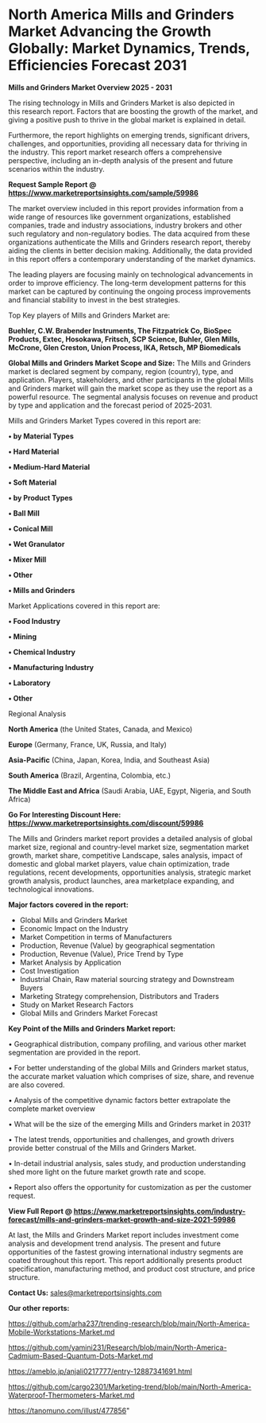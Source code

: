 # North America Mills and Grinders Market Advancing the Growth Globally: Market Dynamics, Trends, Efficiencies Forecast 2031

<Strong> Mills and Grinders Market Overview 2025 - 2031</strong>

The rising technology in Mills and Grinders Market is also depicted in this research report. Factors that are boosting the growth of the market, and giving a positive push to thrive in the global market is explained in detail.

Furthermore, the report highlights on emerging trends, significant drivers, challenges, and opportunities, providing all necessary data for thriving in the industry. This report market research offers a comprehensive perspective, including an in-depth analysis of the present and future scenarios within the industry.

<strong>Request Sample Report @ <a href=https://www.marketreportsinsights.com/sample/59986>https://www.marketreportsinsights.com/sample/59986</a></strong>

The market overview included in this report provides information from a wide range of resources like government organizations, established companies, trade and industry associations, industry brokers and other such regulatory and non-regulatory bodies. The data acquired from these organizations authenticate the Mills and Grinders research report, thereby aiding the clients in better decision making. Additionally, the data provided in this report offers a contemporary understanding of the market dynamics.

The leading players are focusing mainly on technological advancements in order to improve efficiency. The long-term development patterns for this market can be captured by continuing the ongoing process improvements and financial stability to invest in the best strategies.

Top Key players of Mills and Grinders Market are:

<strong>Buehler, C.W. Brabender Instruments, The Fitzpatrick Co, BioSpec Products, Extec, Hosokawa, Fritsch, SCP Science, Buhler, Glen Mills, McCrone, Glen Creston, Union Process, IKA, Retsch, MP Biomedicals</strong>

<strong><b>Global Mills and Grinders Market Scope and Size:</b></strong>
The Mills and Grinders market is declared segment by company, region (country), type, and application. Players, stakeholders, and other participants in the global Mills and Grinders market will gain the market scope as they use the report as a powerful resource. The segmental analysis focuses on revenue and product by type and application and the forecast period of 2025-2031.

Mills and Grinders Market Types covered in this report are:

<strong>• by Material Types

• Hard Material

• Medium-Hard Material

• Soft Material

• by Product Types

• Ball Mill

• Conical Mill

• Wet Granulator

• Mixer Mill

• Other

• Mills and Grinders</strong>

Market Applications covered in this report are:

<strong>• Food Industry

• Mining

• Chemical Industry

• Manufacturing Industry

• Laboratory

• Other</strong> 

Regional Analysis

<strong>North America</strong> (the United States, Canada, and Mexico)

<strong>Europe</strong> (Germany, France, UK, Russia, and Italy)

<strong>Asia-Pacific</strong> (China, Japan, Korea, India, and Southeast Asia)

<strong>South America</strong> (Brazil, Argentina, Colombia, etc.)

<strong>The Middle East and Africa</strong> (Saudi Arabia, UAE, Egypt, Nigeria, and South Africa)

<strong>Go For Interesting Discount Here: <a href=https://www.marketreportsinsights.com/discount/59986>https://www.marketreportsinsights.com/discount/59986</a></strong>

The Mills and Grinders market report provides a detailed analysis of global market size, regional and country-level market size, segmentation market growth, market share, competitive Landscape, sales analysis, impact of domestic and global market players, value chain optimization, trade regulations, recent developments, opportunities analysis, strategic market growth analysis, product launches, area marketplace expanding, and technological innovations.

<strong><b>Major factors covered in the report:</b></strong>
<ul>
  <li>Global Mills and Grinders Market </li>
  <li>Economic Impact on the Industry</li>
  <li>Market Competition in terms of Manufacturers</li>
  <li>Production, Revenue (Value) by geographical segmentation</li>
  <li>Production, Revenue (Value), Price Trend by Type</li>
  <li>Market Analysis by Application</li>
  <li>Cost Investigation</li>
  <li>Industrial Chain, Raw material sourcing strategy and Downstream Buyers</li>
  <li>Marketing Strategy comprehension, Distributors and Traders</li>
  <li>Study on Market Research Factors</li>
  <li>Global Mills and Grinders Market Forecast</li>
</ul>

<strong><b>Key Point of the Mills and Grinders Market report:</b></strong>

• Geographical distribution, company profiling, and various other market segmentation are provided in the report.

• For better understanding of the global Mills and Grinders market status, the accurate market valuation which comprises of size, share, and revenue are also covered.

• Analysis of the competitive dynamic factors better extrapolate the complete market overview

• What will be the size of the emerging Mills and Grinders market in 2031?

• The latest trends, opportunities and challenges, and growth drivers provide better construal of the Mills and Grinders Market.

• In-detail industrial analysis, sales study, and production understanding shed more light on the future market growth rate and scope.

• Report also offers the opportunity for customization as per the customer request.

<strong><b>View Full Report @ <a href=https://www.marketreportsinsights.com/industry-forecast/mills-and-grinders-market-growth-and-size-2021-59986>https://www.marketreportsinsights.com/industry-forecast/mills-and-grinders-market-growth-and-size-2021-59986</a></b></strong>


At last, the Mills and Grinders Market report includes investment come analysis and development trend analysis. The present and future opportunities of the fastest growing international industry segments are coated throughout this report. This report additionally presents product specification, manufacturing method, and product cost structure, and price structure.

<strong>Contact Us:</strong>
sales@marketreportsinsights.com

<strong>Our other reports:</strong>

<a href=https://github.com/arha237/trending-research/blob/main/North-America-Mobile-Workstations-Market.md>https://github.com/arha237/trending-research/blob/main/North-America-Mobile-Workstations-Market.md</a>

<a href=https://github.com/yamini231/Research/blob/main/North-America-Cadmium-Based-Quantum-Dots-Market.md>https://github.com/yamini231/Research/blob/main/North-America-Cadmium-Based-Quantum-Dots-Market.md</a>

<a href=https://ameblo.jp/anjali0217777/entry-12887341691.html>https://ameblo.jp/anjali0217777/entry-12887341691.html</a>

<a href=https://github.com/cargo2301/Marketing-trend/blob/main/North-America-Waterproof-Thermometers-Market.md>https://github.com/cargo2301/Marketing-trend/blob/main/North-America-Waterproof-Thermometers-Market.md</a>

<a href=https://tanomuno.com/illust/477856>https://tanomuno.com/illust/477856</a>"
